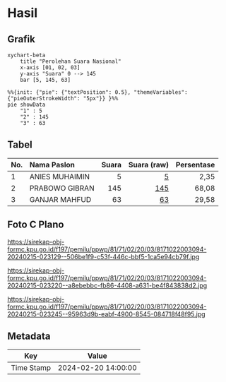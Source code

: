 # Hasil

## Grafik

```mermaid
xychart-beta
    title "Perolehan Suara Nasional"
    x-axis [01, 02, 03]
    y-axis "Suara" 0 --> 145
    bar [5, 145, 63]
```

```mermaid
%%{init: {"pie": {"textPosition": 0.5}, "themeVariables": {"pieOuterStrokeWidth": "5px"}} }%%
pie showData
    "1" : 5
    "2" : 145
    "3" : 63
```

## Tabel

| No. | Nama Paslon    | Suara | Suara (raw) | Persentase |
|:--- |:-------------- | -----:| -----------:| ----------:|
| 1   | ANIES MUHAIMIN | 5     | [5][p-1]    | 2,35       |
| 2   | PRABOWO GIBRAN | 145   | [145][p-2]  | 68,08      |
| 3   | GANJAR MAHFUD  | 63    | [63][p-3]   | 29,58      |


[p-1]: https://github.com/gigit-pemilu/pemilu-2024/blob/main/pilpres/hitung-suara/sub/81-maluku/sub/71-kota-ambon/sub/02-sirimau/sub/2003-batu-merah/sub/094-tps/sub/paslon-1.txt
[p-2]: https://github.com/gigit-pemilu/pemilu-2024/blob/main/pilpres/hitung-suara/sub/81-maluku/sub/71-kota-ambon/sub/02-sirimau/sub/2003-batu-merah/sub/094-tps/sub/paslon-2.txt
[p-3]: https://github.com/gigit-pemilu/pemilu-2024/blob/main/pilpres/hitung-suara/sub/81-maluku/sub/71-kota-ambon/sub/02-sirimau/sub/2003-batu-merah/sub/094-tps/sub/paslon-3.txt

## Foto C Plano

https://sirekap-obj-formc.kpu.go.id/f197/pemilu/ppwp/81/71/02/20/03/8171022003094-20240215-023129--506be1f9-c53f-446c-bbf5-1ca5e94cb79f.jpg

https://sirekap-obj-formc.kpu.go.id/f197/pemilu/ppwp/81/71/02/20/03/8171022003094-20240215-023220--a8ebebbc-fb86-4408-a631-be4f843838d2.jpg

https://sirekap-obj-formc.kpu.go.id/f197/pemilu/ppwp/81/71/02/20/03/8171022003094-20240215-023245--95963d9b-eabf-4900-8545-084718f48f95.jpg


## Metadata

| Key        | Value               |
| ---------- | ------------------- |
| Time Stamp | 2024-02-20 14:00:00 |



